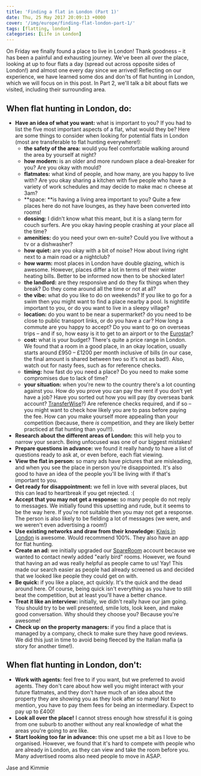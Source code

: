 ```yaml
---
title: 'Finding a flat in London (Part 1)'
date: Thu, 25 May 2017 20:09:13 +0000
cover: '/img/europe/finding-flat-london-part-1/'
tags: [flatting, london]
categories: [Life in London]
---
```


On Friday we finally found a place to live in London! Thank goodness – it has been a painful and exhausting journey. We've been all over the place, looking at up to four flats a day (spread out across opposite sides of London!) and almost one every day since we arrived! Reflecting on our experience, we have learned some dos and don'ts of flat hunting in London, which we will focus on in this post. In Part 2, we'll talk a bit about flats we visited, including their surrounding area.

When flat hunting in London, do:
--------------------------------

*   **Have an idea of what you want:** what is important to you? If you had to list the five most important aspects of a flat, what would they be? Here are some things to consider when looking for potential flats in London (most are transferable to flat hunting everywhere!):
    *   **the safety of the area:** would you feel comfortable walking around the area by yourself at night?
    *   **how modern:** is an older and more rundown place a deal-breaker for you? Are you okay with mould?
    *   **flatmates:** what kind of people, and how many, are you happy to live with? Are you okay sharing a kitchen with five people who have a variety of work schedules and may decide to make mac n cheese at 3am?
    *   **space: **is having a living area important to you? Quite a few places here do not have lounges, as they have been converted into rooms!
    *   **dossing:** I didn't know what this meant, but it is a slang term for couch surfers. Are you okay having people crashing at your place all the time?
    *   **amenities:** do you need your own en-suite? Could you live without a tv or a dishwasher?
    *   **how quiet:** are you okay with a bit of noise? How about living right next to a main road or a nightclub?
    *   **how warm:** most places in London have double glazing, which is awesome. However, places differ a lot in terms of their winter heating bills. Better to be informed now then to be shocked later!
    *   **the landlord:** are they responsive and do they fix things when they break? Do they come around all the time or not at all?
    *   **the vibe:** what do you like to do on weekends? If you like to go for a swim then you might want to find a place nearby a pool. Is nightlife important to you, or do you want to live in a sleepy village?
    *   **location:** do you want to be near a supermarket? do you need to be close to public transport links, or do you have a car? How long a commute are you happy to accept? Do you want to go on overseas trips – and if so, how easy is it to get to an airport or to the [Eurostar](http://www.eurostar.com/uk-en)?
    *   **cost:** what is your budget? There's quite a price range in London. We found that a room in a good place, in an okay location, usually starts around £950 – £1200 per month inclusive of bills (in our case, the final amount is shared between two so it's not as bad!). Also, watch out for nasty fees, such as for reference checks.
    *   **timing:** how fast do you need a place? Do you need to make some compromises due to lack of time?
    *   **your situation:** when you're new to the country there's a lot counting against you. How do you prove you can pay the rent if you don't yet have a job? Have you sorted out how you will pay (by overseas bank account? [TransferWise](https://transferwise.com/)?) Are reference checks required, and if so – you might want to check how likely you are to pass before paying the fee. How can you make yourself more appealing than your competition (because, there _is_ competition, and they are likely better practiced at flat hunting than you!!!).
*   **Research about the different areas of London:** this will help you to narrow your search. Being unfocused was one of our biggest mistakes!
*   **Prepare questions in advance:** we found it really handy to have a list of questions ready to ask at, or even before, each flat viewing.
*   **View the flat in person:** so many ads have pictures that are misleading, and when you see the place in person you're disappointed. It's also good to have an idea of the people you'll be living with if that's important to you.
*   **Get ready for disappointment:** we fell in love with several places, but this can lead to heartbreak if you get rejected. :(
*   **Accept that you may not get a response:** so many people do not reply to messages. We initially found this upsetting and rude, but it seems to be the way here. If you're not suitable then you may not get a response. The person is also likely to be fielding a lot of messages (we were, and we weren't even advertising a room!)
*   **Use existing networks and draw from their knowledge:** [Kiwis in London](https://www.facebook.com/LondonKiwis/) is awesome. Would recommend 100%. They also have an app for flat hunting.
*   **Create an ad:** we initially upgraded our [SpareRoom](https://www.spareroom.co.uk) account because we wanted to contact newly added "early bird" rooms. However, we found that having an ad was really helpful as people came to us! Yay! This made our search easier as people had already screened us and decided that we looked like people they could get on with.
*   **Be quick:** if you like a place, act quickly. It's the quick and the dead around here. Of course, being quick isn't everything as you have to still beat the competition, but at least you'll have a better chance.
*   **Treat it like an interview:** initially, we didn't really have our jam going. You should try to be well presented, smile lots, look keen, and make good conversation. Why should they choose you? Because you're awesome!
*   **Check up on the property managers:** if you find a place that is managed by a company, check to make sure they have good reviews. We did this just in time to avoid being fleeced by the Italian mafia (a story for another time!).

When flat hunting in London, don't:
-----------------------------------

*   **Work with agents:** feel free to if you want, but we preferred to avoid agents. They don't care about how well you might interact with your future flatmates, and they don't have much of an idea about the property they are showing you as they look after so many! Not to mention, you have to pay them fees for being an intermediary. Expect to pay up to £400!
*   **Look all over the place!** I cannot stress enough how stressful it is going from one suburb to another without any real knowledge of what the areas you're going to are like.
*   **Start looking too far in advance:** this one upset me a bit as I love to be organised. However, we found that it's hard to compete with people who are already in London, as they can view and take the room before you. Many advertised rooms also need people to move in ASAP.

Jase and Kimmie